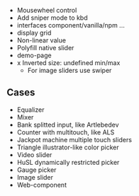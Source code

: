 * Mousewheel control
* Add sniper mode to kbd
* interfaces component/vanilla/npm ...
* display grid
* Non-linear value
* Polyfill native slider
* demo-page
* x Inverted size: undefined min/max
	* For image sliders use swiper

## Cases

* Equalizer
* Mixer
* Bank splitted input, like Artlebedev
* Counter with multitouch, like ALS
* Jackpot machine multiple touch sliders
* Triangle illustrator-like color picker
* Video slider
* HuSL dynamically restricted picker
* Gauge picker
* Image slider
* Web-component